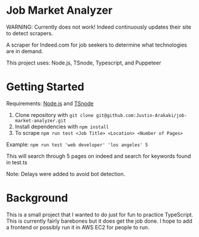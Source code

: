 # Job Market Analyzer

WARNING: Currently does not work! Indeed continuously updates their site to detect scrapers.

A scraper for Indeed.com for job seekers to determine what technologies are in demand.

This project uses: Node.js, TSnode, Typescript, and Puppeteer

# Getting Started

Requirements: [Node.js](https://nodejs.org/) and [TSnode](https://typestrong.org/ts-node/)

1. Clone repository with `git clone git@github.com:Justin-Arakaki/job-market-analyzer.git`
2. Install dependencies with `npm install`
3. To scrape `npm run test <Job Title> <Location> <Number of Pages>`

Example: `npm run test 'web developer' 'los angeles' 5`

This will search through 5 pages on indeed and search for keywords found in test.ts

Note: Delays were added to avoid bot detection.

# Background

This is a small project that I wanted to do just for fun to practice TypeScript. This is currently fairly barebones but it does get the job done. I hope to add a frontend or possibly run it in AWS EC2 for people to run.
